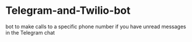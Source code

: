 # Telegram-and-Twilio-bot
bot to make calls to a specific phone number if you have unread messages in the Telegram chat
